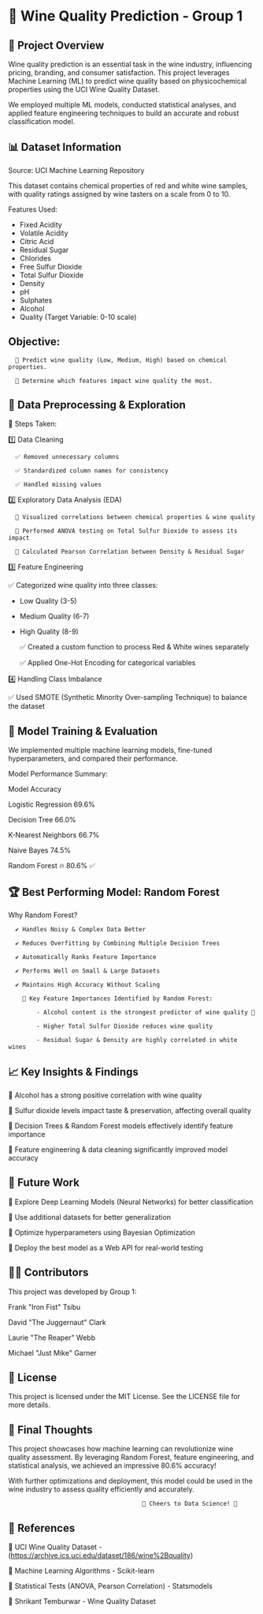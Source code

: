 # 🍷 Wine Quality Prediction - Group 1

## 📌 Project Overview

Wine quality prediction is an essential task in the wine industry, influencing pricing, branding, and consumer satisfaction. This project leverages Machine Learning (ML) to predict wine quality based on physicochemical properties using the UCI Wine Quality Dataset.

We employed multiple ML models, conducted statistical analyses, and applied feature engineering techniques to build an accurate and robust classification model.



## 📊 Dataset Information

Source: UCI Machine Learning Repository

This dataset contains chemical properties of red and white wine samples, with quality ratings assigned by wine tasters on a scale from 0 to 10.

Features Used:
   - Fixed Acidity
   - Volatile Acidity
   - Citric Acid
   - Residual Sugar
   - Chlorides
   - Free Sulfur Dioxide
   - Total Sulfur Dioxide
   - Density
   - pH
   - Sulphates
   - Alcohol
   - Quality (Target Variable: 0-10 scale)

## Objective:
      🔹 Predict wine quality (Low, Medium, High) based on chemical properties.

      🔹 Determine which features impact wine quality the most.



## 🔬 Data Preprocessing & Exploration

📌 Steps Taken:

1️⃣ Data Cleaning

      ✅ Removed unnecessary columns

      ✅ Standardized column names for consistency

      ✅ Handled missing values

2️⃣ Exploratory Data Analysis (EDA)

      🔹 Visualized correlations between chemical properties & wine quality

      🔹 Performed ANOVA testing on Total Sulfur Dioxide to assess its impact

      🔹 Calculated Pearson Correlation between Density & Residual Sugar

3️⃣ Feature Engineering

✅ Categorized wine quality into three classes:
   - Low Quality (3-5)
   - Medium Quality (6-7)
   - High Quality (8-9)

     ✅ Created a custom function to process Red & White wines separately

     ✅ Applied One-Hot Encoding for categorical variables

4️⃣ Handling Class Imbalance

✅ Used SMOTE (Synthetic Minority Over-sampling Technique) to balance the dataset



## 🤖 Model Training & Evaluation
We implemented multiple machine learning models, fine-tuned hyperparameters, and compared their performance.

Model Performance Summary:

  Model	                                                       Accuracy

  Logistic Regression	                                        69.6%

  Decision Tree	                                              66.0%

  K-Nearest Neighbors	                                        66.7%

  Naive Bayes	                                                 74.5%

  Random Forest	                                           🔥 80.6% ✅



## 🏆 Best Performing Model: Random Forest

Why Random Forest?

      ✔️ Handles Noisy & Complex Data Better

      ✔️ Reduces Overfitting by Combining Multiple Decision Trees

      ✔️ Automatically Ranks Feature Importance

      ✔️ Performs Well on Small & Large Datasets

      ✔️ Maintains High Accuracy Without Scaling

        🔹 Key Feature Importances Identified by Random Forest:

            - Alcohol content is the strongest predictor of wine quality 🍷

            - Higher Total Sulfur Dioxide reduces wine quality

            - Residual Sugar & Density are highly correlated in white wines



## 📈 Key Insights & Findings

   🔹 Alcohol has a strong positive correlation with wine quality

   🔹 Sulfur dioxide levels impact taste & preservation, affecting overall quality

   🔹 Decision Trees & Random Forest models effectively identify feature importance

   🔹 Feature engineering & data cleaning significantly improved model accuracy



## 🚀 Future Work

   🔹 Explore Deep Learning Models (Neural Networks) for better classification

   🔹 Use additional datasets for better generalization

   🔹 Optimize hyperparameters using Bayesian Optimization

   🔹 Deploy the best model as a Web API for real-world testing






## 👨‍💻 Contributors

This project was developed by Group 1:

Frank "Iron Fist" Tsibu

David "The Juggernaut" Clark

Laurie "The Reaper" Webb

Michael "Just Mike" Garner



## 📜 License

This project is licensed under the MIT License. See the LICENSE file for more details.



## 📢 Final Thoughts

This project showcases how machine learning can revolutionize wine quality assessment.
By leveraging Random Forest, feature engineering, and statistical analysis, we achieved an impressive 80.6% accuracy!

With further optimizations and deployment, this model could be used in the wine industry to assess quality efficiently and accurately.

                                          🍷 Cheers to Data Science! 🎉



## 🔗 References

   🔹 UCI Wine Quality Dataset - (https://archive.ics.uci.edu/dataset/186/wine%2Bquality)

   🔹 Machine Learning Algorithms - Scikit-learn

   🔹 Statistical Tests (ANOVA, Pearson Correlation) - Statsmodels

   🔹 Shrikant Temburwar - Wine Quality Dataset
